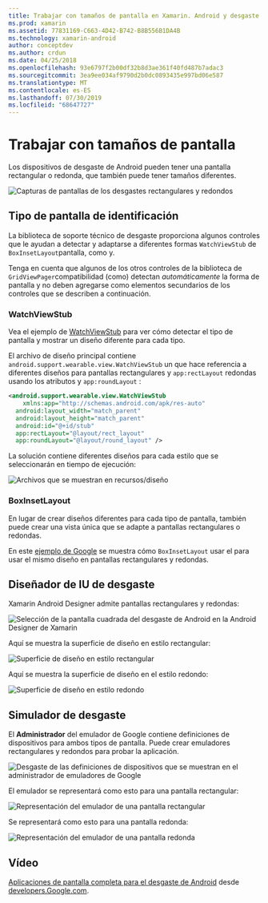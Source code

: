 ```yaml
---
title: Trabajar con tamaños de pantalla en Xamarin. Android y desgaste del SO
ms.prod: xamarin
ms.assetid: 77831169-C663-4D42-B742-B8B556B1DA4B
ms.technology: xamarin-android
author: conceptdev
ms.author: crdun
ms.date: 04/25/2018
ms.openlocfilehash: 93e6797f2b00df32b8d3ae361f40fd487b7adac3
ms.sourcegitcommit: 3ea9ee034af9790d2b0dc0893435e997bd06e587
ms.translationtype: MT
ms.contentlocale: es-ES
ms.lasthandoff: 07/30/2019
ms.locfileid: "68647727"
---
```

# <a name="working-with-screen-sizes"></a>Trabajar con tamaños de pantalla

Los dispositivos de desgaste de Android pueden tener una pantalla rectangular o redonda, que también puede tener tamaños diferentes.

![Capturas de pantallas de los desgastes rectangulares y redondos](screen-sizes-images/moyeu-wear.png)

## <a name="identifying-screen-type"></a>Tipo de pantalla de identificación

La biblioteca de soporte técnico de desgaste proporciona algunos controles que le ayudan a detectar y adaptarse a diferentes formas `WatchViewStub` de `BoxInsetLayout`pantalla, como y.

Tenga en cuenta que algunos de los otros controles de la biblioteca de `GridViewPager`compatibilidad (como) detectan *automáticamente* la forma de pantalla y no deben agregarse como elementos secundarios de los controles que se describen a continuación.

### <a name="watchviewstub"></a>WatchViewStub

Vea el ejemplo de [WatchViewStub](https://docs.microsoft.com/samples/xamarin/monodroid-samples/wear-watchviewstub) para ver cómo detectar el tipo de pantalla y mostrar un diseño diferente para cada tipo.

El archivo de diseño principal contiene `android.support.wearable.view.WatchViewStub` un que hace referencia a diferentes diseños para pantallas rectangulares y `app:rectLayout` redondas usando los atributos y `app:roundLayout` :

```xml
<android.support.wearable.view.WatchViewStub
    xmlns:app="http://schemas.android.com/apk/res-auto"
  android:layout_width="match_parent"
  android:layout_height="match_parent"
  android:id="@+id/stub"
  app:rectLayout="@layout/rect_layout"
  app:roundLayout="@layout/round_layout" />
```

La solución contiene diferentes diseños para cada estilo que se seleccionarán en tiempo de ejecución:

![Archivos que se muestran en recursos/diseño](screen-sizes-images/solution.png)


### <a name="boxinsetlayout"></a>BoxInsetLayout

En lugar de crear diseños diferentes para cada tipo de pantalla, también puede crear una vista única que se adapte a pantallas rectangulares o redondas.

En este [ejemplo de Google](https://developer.android.com/training/wearables/ui/layouts.html#same-layout) se muestra cómo `BoxInsetLayout` usar el para usar el mismo diseño en pantallas rectangulares y redondas.


## <a name="wear-ui-designer"></a>Diseñador de IU de desgaste

Xamarin Android Designer admite pantallas rectangulares y redondas:

![Selección de la pantalla cuadrada del desgaste de Android en la Android Designer de Xamarin](screen-sizes-images/design-screen-type.png)

Aquí se muestra la superficie de diseño en estilo rectangular:

![Superficie de diseño en estilo rectangular](screen-sizes-images/design-rect.png) 

Aquí se muestra la superficie de diseño en el estilo redondo:

![Superficie de diseño en estilo redondo](screen-sizes-images/design-round.png)


## <a name="wear-simulator"></a>Simulador de desgaste

El **Administrador** del emulador de Google contiene definiciones de dispositivos para ambos tipos de pantalla. Puede crear emuladores rectangulares y redondos para probar la aplicación.

![Desgaste de las definiciones de dispositivos que se muestran en el administrador de emuladores de Google](screen-sizes-images/emulator-devices.png)

El emulador se representará como esto para una pantalla rectangular:

![Representación del emulador de una pantalla rectangular](screen-sizes-images/recipe-2.png) 

Se representará como esto para una pantalla redonda:

![Representación del emulador de una pantalla redonda](screen-sizes-images/recipe-2-round.png)

## <a name="video"></a>Vídeo

[Aplicaciones de pantalla completa para el desgaste de Android](https://www.youtube.com/watch?v=naf_WbtFAlY) desde [developers.Google.com](https://www.youtube.com/channel/UC_x5XG1OV2P6uZZ5FSM9Ttw).


